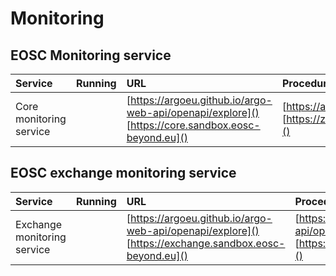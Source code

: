 # Monitoring
## EOSC Monitoring service
| Service                         | Running | URL                                          | Procedures                                                                                                                                                                           | Owner  |
|:--------------------------------|:--------|:---------------------------------------------|:-------------------------------------------------------------------------------------------------------------------------------------------------------------------------------------|:-------|
| Core monitoring service |         | [https://argoeu.github.io/argo-web-api/openapi/explore]() <br> [https://core.sandbox.eosc-beyond.eu]() | [https://argoeu.github.io/argo-monitoring/]() <br>[https://zenodo.org/records/7118591#.YzQQjezP0UQ]() | GRNET |


## EOSC exchange monitoring service
| Service                         | Running | URL                                          | Procedures                                                                                                                                                                           | Owner  |
|:--------------------------------|:--------|:---------------------------------------------|:-------------------------------------------------------------------------------------------------------------------------------------------------------------------------------------|:-------|
| Exchange  monitoring service |         | [https://argoeu.github.io/argo-web-api/openapi/explore]() <br> [https://exchange.sandbox.eosc-beyond.eu]() | [https://argoeu.github.io/argo-web-api/openapi/explore]() <br>[https://zenodo.org/records/7118591#.YzQQjezP0UQ]() | GRNET |

